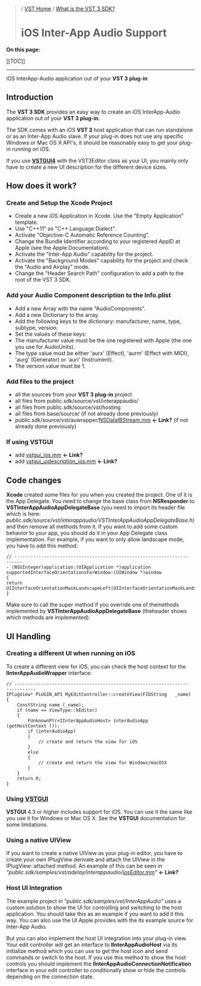 >/ [VST Home](/Index.md) / [What is the VST 3 SDK?](../What+is+the+VST+3+SDK/Index.md)
>
># iOS Inter-App Audio Support

**On this page:**

[[_TOC_]]

---

iOS InterApp-Audio application out of your **VST 3 plug-in**

## Introduction

The **VST 3 SDK** provides an easy way to create an iOS InterApp-Audio application out of your **VST 3 plug-in**.

The SDK comes with an iOS **VST 3** host application that can run standalone or as an Inter-App Audio slave. If your plug-in does not use any specific Windows or Mac OS X API's, it should be reasonably easy to get your plug-in running on iOS.

If you use [**VSTGUI4**](../What+is+the+VST+3+SDK/VSTGUI.md) with the VST3Editor class as your UI, you mainly only have to create a new UI description for the different device sizes.

## How does it work?

### Create and Setup the Xcode Project

- Create a new iOS Application in Xcode. Use the "Empty Application" template.
- Use "C++11" as "C++ Language Dialect".
- Activate "Objective-C Automatic Reference Counting".
- Change the Bundle Identifier according to your registered AppID at Apple (see the Apple Documentation).
- Activate the "Inter-App Audio" capability for the project.
- Activate the "Background Modes" capability for the project and check the "Audio and Airplay" mode.
- Change the "Header Search Path" configuration to add a path to the root of the VST 3 SDK.

### Add your Audio Component description to the Info.plist

- Add a new Array with the name "AudioComponents".
- Add a new Dictionary to the array.
- Add the following keys to the dictionary: manufacturer, name, type, subtype, version.
- Set the values of these keys:
- The manufacturer value must be the one registered with Apple (the one you use for AudioUnits).
- The type value must be either 'aurx' (Effect), 'aurm' (Effect with MIDI), 'aurg' (Generator) or 'auri' (Instrument).
- The version value must be 1.

### Add files to the project

- all the sources from your **VST 3 plug-in** project
- all files from public.sdk/source/vst/interappaudio/
- all files from public.sdk/source/vst/hosting
- all files from base/source/ (if not already done previously)
- public.sdk/source/vst/auwrapper/[NSDataIBStream.mm](http://nsdataibstream.mm/) **<- Link?** (if not already done previously)

### If using VSTGUI
- add [vstgui_ios.mm](vstgui_ios.mm) **<- Link?**
- add [vstgui_uidescription_ios.mm](vstgui_uidescription_ios.mm) **<- Link?**

## Code changes

**Xcode** created some files for you when you created the project. One of it is the App Delegate. You need to change the base class from **NSResponder<UIApplicationDelegate>** to **VSTInterAppAudioAppDelegateBase** (you need to import its header file which is here:<br>
*public.sdk/source/vst/interappaudio/VSTInterAppAudioAppDelegateBase.h)* and then remove all methods from it. If you want to add some custom behavior to your app, you should do it in your App Delegate class implementation. For example, if you want to only allow landscape mode, you have to add this method:
```
// -----------------------------------------------------------------    ------
- (NSUInteger)application:(UIApplication *)application supportedInterfaceOrientationsForWindow:(UIWindow *)window
{
return UIInterfaceOrientationMaskLandscapeLeft|UIInterfaceOrientationMaskLandscapeRight;
}
```

Make sure to call the super method if you override one of themethods implemented by **VSTInterAppAudioAppDelegateBase** (theheader shows which methods are implemented).

## UI Handling

### Creating a different UI when running on iOS

To create a different view for iOS, you can check the host context for the **IInterAppAudioWrapper** interface:
```
// -----------------------------------------------------------------    -----------
IPlugView* PLUGIN_API MyEditController::createView(FIDString   _name)
{
    ConstString name (_name);
    if (name == ViewType::kEditor)
    {
        FUnknownPtr<IInterAppAudioHost> interAudioApp   (getHostContext ());
        if (interAudioApp)
        {
            // create and return the view for iOS
        }
        else
        {
            // create and return the view for Windows/macOSX
        }
    }
    return 0;
}
```

### Using [**VSTGUI**](../What+is+the+VST+3+SDK/VSTGUI.md)

**VSTGUI** 4.3 or higher includes support for iOS. You can use it the same like you use it for Windows or Mac OS X. See the **VSTGUI** documentation for some limitations.

### Using a native UIView

If you want to create a native UIView as your plug-in editor, you have to create your own IPlugView derivate and attach the UIView in the IPlugView::attached method. An example of this can be seen in *"public.sdk/samples/vst/adelay/interappaudio/[iosEditor.mm](http://ioseditor.mm/)"* **<- Link?**

### Host UI Integration

The example project in *"public.sdk/samples/vst/InterAppAudio"* uses a custom solution to show the UI for controlling and switching to the host application. You should take this as an example if you want to add it this way. You can also use the UI Apple provides with the its example source for Inter-App Audio.

But you can also implement the host UI integration into your plug-in view. Your edit controller will get an interface to **IInterAppAudioHost** via its initialize method which you can use to get the host icon and send commands or switch to the host. If you use this method to show the host controls you should implement the **IInterAppAudioConnectionNotification** interface in your edit controller to conditionally show or hide the controls depending on the connection state.